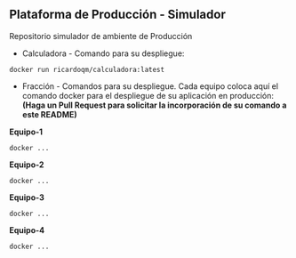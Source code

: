 ## Plataforma de Producción - Simulador

Repositorio simulador de ambiente de Producción

* Calculadora - Comando para su despliegue:
```
docker run ricardoqm/calculadora:latest

```

* Fracción - Comandos para su despliegue. Cada equipo coloca aquí el comando docker para el despliegue de su aplicación en producción: 
**(Haga un Pull Request para solicitar la incorporación de su comando a este README)**

**Equipo-1**
```
docker ...
```
**Equipo-2**
```
docker ...
```
**Equipo-3**
```
docker ...
```
**Equipo-4**
```
docker ...
```
